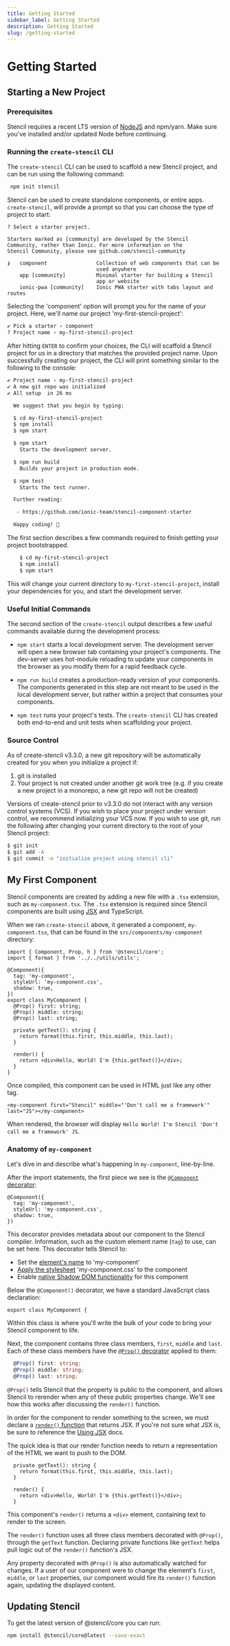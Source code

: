 ```yaml
---
title: Getting Started
sidebar_label: Getting Started
description: Getting Started
slug: /getting-started
---
```


# Getting Started

## Starting a New Project

### Prerequisites
Stencil requires a recent LTS version of [NodeJS](https://nodejs.org/) and npm/yarn. 
Make sure you've installed and/or updated Node before continuing.

### Running the `create-stencil` CLI
The `create-stencil` CLI can be used to scaffold a new Stencil project, and can be run using the following command:

```bash npm2yarn
 npm init stencil
```

Stencil can be used to create standalone components, or entire apps.
`create-stencil`, will provide a prompt so that you can choose the type of project to start:

```text
? Select a starter project.

Starters marked as [community] are developed by the Stencil
Community, rather than Ionic. For more information on the 
Stencil Community, please see github.com/stencil-community

❯   component                Collection of web components that can be
                             used anywhere
    app [community]          Minimal starter for building a Stencil 
                             app or website
    ionic-pwa [community]    Ionic PWA starter with tabs layout and routes
```

Selecting the 'component' option will prompt you for the name of your project.
Here, we'll name our project 'my-first-stencil-project':

```bash
✔ Pick a starter › component
? Project name › my-first-stencil-project
```

After hitting `ENTER` to confirm your choices, the CLI will scaffold a Stencil project for us in a directory that matches the provided project name.
Upon successfully creating our project, the CLI will print something similar to the following to the console:

```bash
✔ Project name › my-first-stencil-project
✔ A new git repo was initialized
✔ All setup  in 26 ms

  We suggest that you begin by typing:

  $ cd my-first-stencil-project
  $ npm install
  $ npm start

  $ npm start
    Starts the development server.

  $ npm run build
    Builds your project in production mode.

  $ npm test
    Starts the test runner.

  Further reading:

   - https://github.com/ionic-team/stencil-component-starter

  Happy coding! 🎈
```

The first section describes a few commands required to finish getting your project bootstrapped.

```bash
    $ cd my-first-stencil-project
    $ npm install
    $ npm start
```

This will change your current directory to `my-first-stencil-project`, install your dependencies for you, and start the development server.

### Useful Initial Commands

The second section of the `create-stencil` output describes a few useful commands available during the development process:

- `npm start` starts a local development server. The development server will open a new browser tab containing your 
project's components. The dev-server uses hot-module reloading to update your components in the browser as you modify
them for a rapid feedback cycle.

- `npm run build` creates a production-ready version of your components. The components generated in this step are not
meant to be used in the local development server, but rather within a project that consumes your components.

- `npm test` runs your project's tests. The `create-stencil` CLI has created both end-to-end and unit tests when scaffolding your project.

### Source Control

As of create-stencil v3.3.0, a new git repository will be automatically created for you when you initialize a project if:
1. git is installed
2. Your project is not created under another git work tree (e.g. if you create a new project in a monorepo, a new git repo will not be created)

Versions of create-stencil prior to v3.3.0 do not interact with any version control systems (VCS).
If you wish to place your project under version control, we recommend initializing your VCS now.
If you wish to use git, run the following after changing your current directory to the root of your Stencil project:

```bash
$ git init
$ git add -A
$ git commit -m "initialize project using stencil cli" 
```

## My First Component

Stencil components are created by adding a new file with a `.tsx` extension, such as `my-component.tsx`.
The `.tsx` extension is required since Stencil components are built using [JSX](../components/templating-and-jsx.md) and TypeScript.

When we ran `create-stencil` above, it generated a component, `my-component.tsx`, that can be found in the `src/components/my-component` directory:

```tsx title="my-component.tsx"
import { Component, Prop, h } from '@stencil/core';
import { format } from '../../utils/utils';

@Component({
  tag: 'my-component',
  styleUrl: 'my-component.css',
  shadow: true,
})
export class MyComponent {
  @Prop() first: string;
  @Prop() middle: string;
  @Prop() last: string;

  private getText(): string {
    return format(this.first, this.middle, this.last);
  }

  render() {
    return <div>Hello, World! I'm {this.getText()}</div>;
  }
}
```

Once compiled, this component can be used in HTML just like any other tag.

```markup
<my-component first="Stencil" middle="'Don't call me a framework'" last="JS"></my-component>
```

When rendered, the browser will display `Hello World! I'm Stencil 'Don't call me a framework' JS`.

### Anatomy of `my-component`

Let's dive in and describe what's happening in `my-component`, line-by-line.

After the import statements, the first piece we see is the [`@Component` decorator](../components/component.md):
```tsx
@Component({
  tag: 'my-component',
  styleUrl: 'my-component.css',
  shadow: true,
})
```
This decorator provides metadata about our component to the Stencil compiler.
Information, such as the custom element name (`tag`) to use, can be set here.
This decorator tells Stencil to:
- Set the [element's name](../components/component.md#tag) to 'my-component'
- [Apply the stylesheet](../components/component.md#styleurl) 'my-component.css' to the component
- Enable [native Shadow DOM functionality](../components/component.md#shadow) for this component

Below the `@Component()` decorator, we have a standard JavaScript class declaration:

```tsx
export class MyComponent {
```

Within this class is where you'll write the bulk of your code to bring your Stencil component to life.

Next, the component contains three class members, `first`, `middle` and `last`.
Each of these class members have the [`@Prop()` decorator](../components/properties.md#the-prop-decorator-prop) applied to them:
```ts
  @Prop() first: string;
  @Prop() middle: string;
  @Prop() last: string;
```
`@Prop()` tells Stencil that the property is public to the component, and allows Stencil to rerender when any of these public properties change.
We'll see how this works after discussing the `render()` function.

In order for the component to render something to the screen, we must declare a [`render()` function](../components/templating-and-jsx.md#basics) that returns JSX.
If you're not sure what JSX is, be sure to reference the [Using JSX](../components/templating-and-jsx.md) docs.

The quick idea is that our render function needs to return a representation of the HTML we want to push to the DOM.

```tsx
  private getText(): string {
    return format(this.first, this.middle, this.last);
  }
  
  render() {
    return <div>Hello, World! I'm {this.getText()}</div>;
  }
```

This component's `render()` returns a `<div>` element, containing text to render to the screen.

The `render()` function uses all three class members decorated with `@Prop()`, through the `getText` function.
Declaring private functions like `getText` helps pull logic out of the `render()` function's JSX.

Any property decorated with `@Prop()` is also automatically watched for changes.
If a user of our component were to change the element's `first`, `middle`, or `last` properties, our component would fire its `render()` function again, updating the displayed content.

## Updating Stencil

To get the latest version of @stencil/core you can run:

```bash npm2yarn
npm install @stencil/core@latest --save-exact
```
